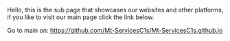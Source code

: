 Hello, this is the sub page that showcases our websites and other platforms, if you like to visit our main page click the link below.

Go to main on:
https://github.com/Mt-ServicesC1s/Mt-ServicesC1s.github.io
